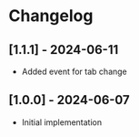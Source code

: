 # Changelog

## [1.1.1] - 2024-06-11
* Added event for tab change

## [1.0.0] - 2024-06-07
* Initial implementation